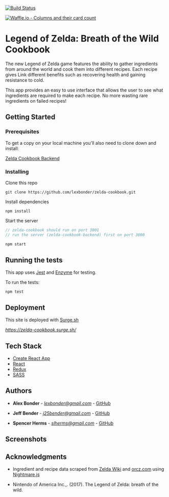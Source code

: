 [![Build Status](https://travis-ci.org/lexbonder/zelda-cookbook.svg?branch=master)](https://travis-ci.org/lexbonder/zelda-cookbook)

[![Waffle.io - Columns and their card count](https://badge.waffle.io/lexbonder/zelda-cookbook.png?columns=all)](https://waffle.io/lexbonder/zelda-cookbook?utm_source=badge)

# Legend of Zelda: Breath of the Wild Cookbook

The new Legend of Zelda game features the ability to gather ingredients from around the world and cook them into different recipes. Each recipe gives Link different benefits such as recovering health and gaining resistance to cold.

This app provides an easy to use interface that allows the user to see what ingredients are required to make each recipe. No more wasting rare ingredients on failed recipes!

## Getting Started

### Prerequisites

To get a copy on your local machine you'll also need to clone down and install:

[Zelda Cookbook Backend](https://github.com/lexbonder/zelda-cookbook-backend)

### Installing

Clone this repo

```
git clone https://github.com/lexbonder/zelda-cookbook.git
```

Install dependencies

```
npm install
```

Start the server
```javascript
// zelda-cookbook should run on port 3001
// run the server (zelda-cookbook-backend) first on port 3000

npm start
```

## Running the tests

This app uses [Jest](https://facebook.github.io/jest/) and [Enzyme](http://airbnb.io/enzyme/docs/api/) for testing.

To run the tests:
```
npm test
```

## Deployment

This site is deployed with [Surge.sh](https://surge.sh/)

*https://zelda-cookbook.surge.sh/*

## Tech Stack

* [Create React App](https://github.com/facebook/create-react-app)
* [React](https://reactjs.org/docs/hello-world.html)
* [Redux](https://redux.js.org/)
* [SASS](https://sass-lang.com/)

## Authors

* **Alex Bonder** - *lexbonder@gmail.com* - [GitHub](https://github.com/lexbonder)

* **Jeff Bender** - *j25bender@gmail.com* - [GitHub](https://github.com/j25bender)

* **Spencer Herms** - *slherms@gmail.com* - [GitHub](https://github.com/PreciseSlice)

## Screenshots



## Acknowledgments

* Ingredient and recipe data scraped from [Zelda Wiki](https://zelda.gamepedia.com/Main_Page) and [orcz.com](http://orcz.com/Category:Breath_of_the_Wild_Wiki) using [Nightmare.js](http://www.nightmarejs.org/)

* Nintendo of America Inc.,. (2017). The Legend of Zelda: breath of the wild.
